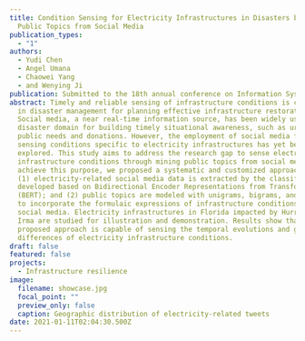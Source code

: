 ```yaml
---
title: Condition Sensing for Electricity Infrastructures in Disasters by Mining
  Public Topics from Social Media
publication_types:
  - "1"
authors:
  - Yudi Chen
  - Angel Umana
  - Chaowei Yang
  - and Wenying Ji
publication: Submitted to the 18th annual conference on Information Systems for Crisis Response and Management
abstract: Timely and reliable sensing of infrastructure conditions is critical
  in disaster management for planning effective infrastructure restorations.
  Social media, a near real-time information source, has been widely used in
  disaster domain for building timely situational awareness, such as urgent
  public needs and donations. However, the employment of social media for
  sensing conditions specific to electricity infrastructures has yet been
  explored. This study aims to address the research gap to sense electricity
  infrastructure conditions through mining public topics from social media. To
  achieve this purpose, we proposed a systematic and customized approach wherein
  (1) electricity-related social media data is extracted by the classifier
  developed based on Bidirectional Encoder Representations from Transformers
  (BERT); and (2) public topics are modeled with unigrams, bigrams, and trigrams
  to incorporate the formulaic expressions of infrastructure conditions in
  social media. Electricity infrastructures in Florida impacted by Hurricane
  Irma are studied for illustration and demonstration. Results show that the
  proposed approach is capable of sensing the temporal evolutions and geographic
  differences of electricity infrastructure conditions.
draft: false
featured: false
projects:
  - Infrastructure resilience
image:
  filename: showcase.jpg
  focal_point: ""
  preview_only: false
  caption: Geographic distribution of electricity-related tweets
date: 2021-01-11T02:04:30.500Z
---
```

